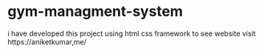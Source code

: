 # gym-managment-system
i have developed this project using html css framework to see website visit https://aniketkumar,me/
